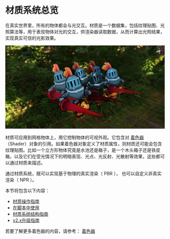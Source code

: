 # 材质系统总览

在真实世界里，所有的物体都会与光交互。材质是一个数据集，包括纹理贴图、光照算法等，用于表现物体对光的交互，供渲染器读取数据，从而计算出光照结果，实现真实可信的光影效果。

![mat-inspector](img/mat-show.png)

材质可应用到网格物体上，用它控制物体的可视外观。它包含对 [着色器](../shader/index.md)（Shader）对象的引用。如果着色器对象定义了材质属性，则材质还可能会包含纹理贴图。比如一个立方形物体究竟是水池还是箱子，是一个木头箱子还是铁皮箱，以及它们在受光情况下的明暗表现、光点、光反射、光散射等效果，这些都可以通过材质来描述。

通过材质系统，既可以实现基于物理的真实渲染（ PBR ）， 也可以自定义非真实渲染（ NPR ）。

本节将包含以下内容： 

- [材质操作指南](material-inspector.md)
- [在脚本中使用](material-script.md)
- [材质系统结构指南](material-structure.md)
- [v2.x升级指南](effect-2.x-to-3.0.md)

若要了解更多着色器的内容，请参考： [着色器](../shader/index.md)